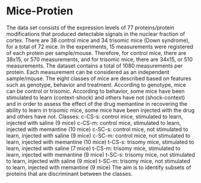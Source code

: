# Mice-Protien
The data set consists of the expression levels of 77 proteins/protein modifications that produced detectable signals in the nuclear fraction of cortex. There are 38 control mice and 34 trisomic mice (Down syndrome), for a total of 72 mice. In the experiments, 15 measurements were registered of each protein per sample/mouse. Therefore, for control mice, there are 38x15, or 570 measurements, and for trisomic mice, there are 34x15, or 510 measurements. The dataset contains a total of 1080 measurements per protein. Each measurement can be considered as an independent sample/mouse.  The eight classes of mice are described based on features such as genotype, behavior and treatment. According to genotype, mice can be control or trisomic. According to behavior, some mice have been stimulated to learn (context-shock) and others have not (shock-context) and in order to assess the effect of the drug memantine in recovering the ability to learn in trisomic mice, some mice have been injected with the drug and others have not.  Classes: c-CS-s: control mice, stimulated to learn, injected with saline (9 mice) c-CS-m: control mice, stimulated to learn, injected with memantine (10 mice) c-SC-s: control mice, not stimulated to learn, injected with saline (9 mice) c-SC-m: control mice, not stimulated to learn, injected with memantine (10 mice)  t-CS-s: trisomy mice, stimulated to learn, injected with saline (7 mice) t-CS-m: trisomy mice, stimulated to learn, injected with memantine (9 mice) t-SC-s: trisomy mice, not stimulated to learn, injected with saline (9 mice) t-SC-m: trisomy mice, not stimulated to learn, injected with memantine (9 mice)  The aim is to identify subsets of proteins that are discriminant between the classes.
